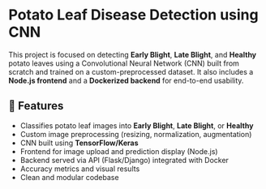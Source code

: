# Potato Leaf Disease Detection using CNN

This project is focused on detecting **Early Blight**, **Late Blight**, and **Healthy** potato leaves using a Convolutional Neural Network (CNN) built from scratch and trained on a custom-preprocessed dataset. It also includes a **Node.js frontend** and a **Dockerized backend** for end-to-end usability.

## 📌 Features

-  Classifies potato leaf images into **Early Blight**, **Late Blight**, or **Healthy**
- Custom image preprocessing (resizing, normalization, augmentation)
- CNN built using **TensorFlow/Keras**
- Frontend for image upload and prediction display (Node.js)
- Backend served via API (Flask/Django) integrated with Docker
- Accuracy metrics and visual results
- Clean and modular codebase

